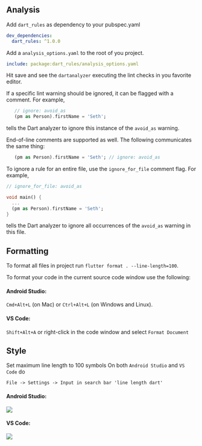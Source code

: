 ## Analysis

Add `dart_rules` as dependency to your pubspec.yaml

```yaml
dev_dependencies:
  dart_rules: ^1.0.0
```

Add a `analysis_options.yaml` to the root of you project.

```yaml
include: package:dart_rules/analysis_options.yaml
```

Hit save and see the `dartanalyzer` executing the lint checks in you favorite editor.

If a specific lint warning should be ignored, it can be flagged with a comment. For example,

```dart
   // ignore: avoid_as
   (pm as Person).firstName = 'Seth';
```

tells the Dart analyzer to ignore this instance of the `avoid_as` warning.

End-of-line comments are supported as well. The following communicates the same thing:

```dart
   (pm as Person).firstName = 'Seth'; // ignore: avoid_as
```

To ignore a rule for an entire file, use the `ignore_for_file` comment flag. For example,

```dart
// ignore_for_file: avoid_as

void main() {
  ...
  (pm as Person).firstName = 'Seth';
}
```

tells the Dart analyzer to ignore all occurrences of the `avoid_as` warning in this file.

## Formatting

To format all files in project run `flutter format . --line-length=100`.

To format your code in the current source code window use the following:

#### Android Studio:

`Cmd+Alt+L` (on Mac) or `Ctrl+Alt+L` (on Windows and Linux).

#### VS Code:

`Shift+Alt+А` or right-click in the code window and select `Format Document`

## Style

Set maximum line length to 100 symbols
On both `Android Studio` and `VS Code` do

```
File -> Settings -> Input in search bar 'line length dart'
```

#### Android Studio:

![](https://i.imgur.com/xWZ6lly.jpg)

#### VS Code:

![](https://i.imgur.com/GQY5h3m.jpg)
